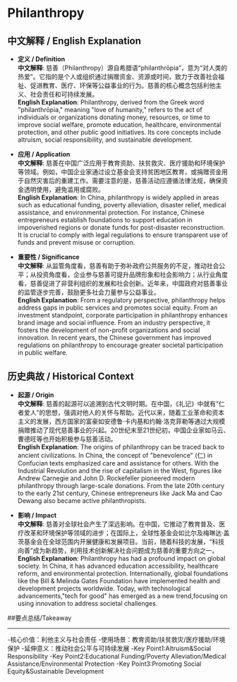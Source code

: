 # Philanthropy

## 中文解释 / English Explanation

* **定义 / Definition**  
  **中文解释**: 慈善（Philanthropy）源自希腊语“philanthrōpia”，意为“对人类的热爱”。它指的是个人或组织通过捐赠资金、资源或时间，致力于改善社会福祉、促进教育、医疗、环保等公益事业的行为。慈善的核心概念包括利他主义、社会责任和可持续发展。  
  **English Explanation**: Philanthropy, derived from the Greek word "philanthrōpia," meaning "love of humanity," refers to the act of individuals or organizations donating money, resources, or time to improve social welfare, promote education, healthcare, environmental protection, and other public good initiatives. Its core concepts include altruism, social responsibility, and sustainable development.

* **应用 / Application**  
  **中文解释**: 慈善在中国广泛应用于教育资助、扶贫救灾、医疗援助和环境保护等领域。例如，中国企业家通过设立基金会支持贫困地区教育，或捐赠资金用于自然灾害后的重建工作。需要注意的是，慈善活动应遵循法律法规，确保资金透明使用，避免滥用或腐败。  
  **English Explanation**: In China, philanthropy is widely applied in areas such as educational funding, poverty alleviation, disaster relief, medical assistance, and environmental protection. For instance, Chinese entrepreneurs establish foundations to support education in impoverished regions or donate funds for post-disaster reconstruction. It is crucial to comply with legal regulations to ensure transparent use of funds and prevent misuse or corruption.

* **重要性 / Significance**  
  **中文解释**: 从监管角度看，慈善有助于弥补政府公共服务的不足，推动社会公平；从投资角度看，企业参与慈善可提升品牌形象和社会影响力；从行业角度看，慈善促进了非营利组织的发展和社会创新。近年来，中国政府对慈善事业的监管逐步完善，鼓励更多社会力量参与公益事业。  
  **English Explanation**: From a regulatory perspective, philanthropy helps address gaps in public services and promotes social equity. From an investment standpoint, corporate participation in philanthropy enhances brand image and social influence. From an industry perspective, it fosters the development of non-profit organizations and social innovation. In recent years, the Chinese government has improved regulations on philanthropy to encourage greater societal participation in public welfare.

## 历史典故 / Historical Context

* **起源 / Origin**  
  **中文解释**: 慈善的起源可以追溯到古代文明时期。在中国，《礼记》中就有“仁者爱人”的思想，强调对他人的关怀与帮助。近代以来，随着工业革命和资本主义的发展，西方国家的富豪如安德鲁·卡内基和约翰·洛克菲勒等通过大规模捐赠推动了现代慈善事业的兴起。20世纪末至21世纪初，中国企业家如马云、曹德旺等也开始积极参与慈善活动。  
  **English Explanation**: The origins of philanthropy can be traced back to ancient civilizations. In China, the concept of "benevolence" (仁) in Confucian texts emphasized care and assistance for others. With the Industrial Revolution and the rise of capitalism in the West, figures like Andrew Carnegie and John D. Rockefeller pioneered modern philanthropy through large-scale donations. From the late 20th century to the early 21st century, Chinese entrepreneurs like Jack Ma and Cao Dewang also became active philanthropists.

* **影响 / Impact**  
  **中文解释**: 慈善对全球社会产生了深远影响。在中国，它推动了教育普及、医疗改革和环境保护等领域的进步；在国际上，全球性基金会如比尔及梅琳达·盖茨基金会在全球范围内开展健康和发展项目。当前，随着科技的发展，“科技向善”成为新趋势，利用技术创新解决社会问题成为慈善的重要方向之一。  
  **English Explanation**: Philanthropy has had a profound impact on global society. In China, it has advanced education accessibility, healthcare reform, and environmental protection. Internationally, global foundations like the Bill & Melinda Gates Foundation have implemented health and development projects worldwide. Today, with technological advancements,"tech for good" has emerged as a new trend,focusing on using innovation to address societal challenges.

##要点总结/Takeaway

* * * * * * * * * * * * * * *
-核心价值：利他主义与社会责任
-使用场景：教育资助/扶贫救灾/医疗援助/环境保护
-延伸意义：推动社会公平与可持续发展
-Key Point1:Altruism&Social Responsibility
-Key Point2:Educational Funding/Poverty Alleviation/Medical Assistance/Environmental Protection
-Key Point3:Promoting Social Equity&Sustainable Development
